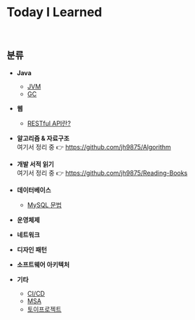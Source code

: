 Today I Learned
===

<br>

## 분류

- **Java**
  - [JVM](Java/JVM.md)
  - [GC](Java/GC.md)
  
- **웹**
  - [RESTful API란?](Web/restful_api.md)
  
- **알고리즘 & 자료구조** <br>
  여기서 정리 중 👉 https://github.com/jh9875/Algorithm

- **개발 서적 읽기** <br>
  여기서 정리 중 👉 https://github.com/jh9875/Reading-Books

- **데이터베이스**
  - [MySQL 문법](Database/MySQL_문법Intro.md)
- **운영체제**
- **네트워크**
- **디자인 패턴**
- **소프트웨어 아키텍처**
- **기타**
  - [CI/CD](Etc/CI_CD.md)
  - [MSA](Software_architecture/MSA.md)
  - [토이프로젝트](Etc/토이프로젝트.md)


